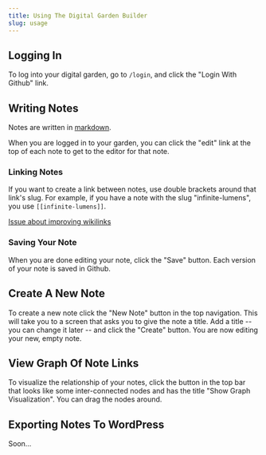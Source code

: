 ```yaml
---
title: Using The Digital Garden Builder 
slug: usage
---
```

  
## Logging In

To log into your digital garden, go to `/login`, and click the "Login With Github" link.

## Writing Notes
  
Notes are written in [markdown](https://docs.github.com/en/free-pro-team@latest/github/writing-on-github/basic-writing-and-formatting-syntax).

When you are logged in to your garden, you can click the "edit" link at the top of each note to get to the editor for that note.

### Linking Notes

If you want to create a link between notes, use double brackets around that link's slug. For example, if you have a note with the slug "infinite-lumens", you use `[[infinite-lumens]]`.

[Issue about improving wikilinks](https://github.com/Shelob9/digitial-garden-builder/issues/13)


### Saving Your Note

When you are done editing your note, click the "Save" button. Each version of your note is saved in Github.

## Create A New Note

To create a new note click the "New Note" button in the top navigation. This will take you to a screen that asks you to give the note a title. Add a title -- you can change it later -- and click the "Create" button. You are now editing your new, empty note.

## View Graph Of Note Links

To visualize the relationship of your notes, click the button in the top bar that looks like some inter-connected nodes and has the title "Show Graph Visualization". You can drag the nodes around.


## Exporting Notes To WordPress

Soon...
